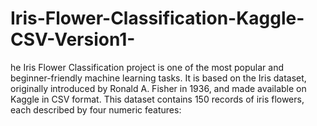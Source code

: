 # Iris-Flower-Classification-Kaggle-CSV-Version1-
he Iris Flower Classification project is one of the most popular and beginner-friendly machine learning tasks. It is based on the Iris dataset, originally introduced by Ronald A. Fisher in 1936, and made available on Kaggle in CSV format. This dataset contains 150 records of iris flowers, each described by four numeric features: 
